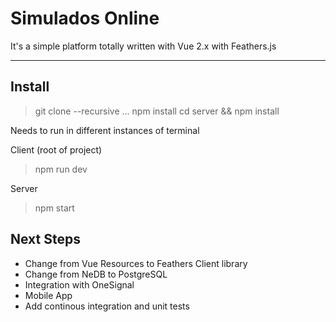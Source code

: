 Simulados Online
===================

It's a simple platform totally written with Vue 2.x with Feathers.js

----------

Install
-------------
> git clone --recursive ...
> npm install
> cd server && npm install

Needs to run in different instances of terminal

Client (root of project)
> npm run dev

Server 
> npm start

Next Steps
-------------

 - Change from Vue Resources to Feathers Client library
 -  Change from NeDB to PostgreSQL
 -  Integration with OneSignal
 -  Mobile App
 -  Add continous integration and unit tests

